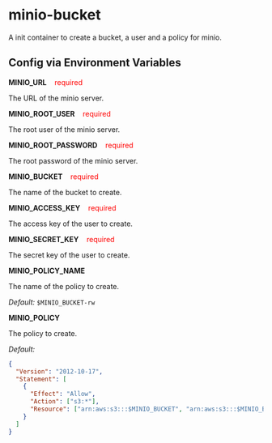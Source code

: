 # minio-bucket

A init container to create a bucket, a user and a policy for minio.

## Config via Environment Variables

**MINIO_URL** &nbsp;&nbsp; <span style="color:red">required</span>

The URL of the minio server.

**MINIO_ROOT_USER** &nbsp;&nbsp; <span style="color:red">required</span>

The root user of the minio server.

**MINIO_ROOT_PASSWORD** &nbsp;&nbsp; <span style="color:red">required</span>

The root password of the minio server.

**MINIO_BUCKET** &nbsp;&nbsp; <span style="color:red">required</span>

The name of the bucket to create.

**MINIO_ACCESS_KEY** &nbsp;&nbsp; <span style="color:red">required</span>

The access key of the user to create.

**MINIO_SECRET_KEY** &nbsp;&nbsp; <span style="color:red">required</span>

The secret key of the user to create.

**MINIO_POLICY_NAME**

The name of the policy to create.

_Default:_ `$MINIO_BUCKET-rw`

**MINIO_POLICY**

The policy to create.

_Default:_

```json
{
  "Version": "2012-10-17",
  "Statement": [
    {
      "Effect": "Allow",
      "Action": ["s3:*"],
      "Resource": ["arn:aws:s3:::$MINIO_BUCKET", "arn:aws:s3:::$MINIO_BUCKET/*"]
    }
  ]
}
```
